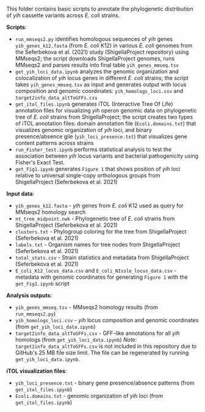 This folder contains basic scripts to annotate the phylogenetic distribution of *yih* cassette variants across *E. coli* strains.

**Scripts**:
* `run_mmseqs2.py` identifies homologous sequences of _yih_ genes `yih_genes_k12.fasta` (from _E. coli_ K12) in various _E. coli_ genomes from the Seferbekova et al. (2021) study (ShigellaProject repository) using MMseqs2; the script downloads ShigellaProject genomes, runs MMseqs2 and parses results into final table `yih_genes_mmseq.tsv`
* `get_yih_loci_data.ipynb` analyzes the genomic organization and colocalization of _yih_ locus genes in different _E. coli_ strains; the script takes  `yih_genes_mmseq.tsv` as input and generates output with locus composition and genomic coordinates: `yih_homologs_loci.csv` and `target2info_data_altToGFFs.csv`
* `get_itol_files.ipynb` generates iTOL (Interactive Tree Of Life) annotation files for visualizing _yih_ operon genomic data on phylogenetic tree of _E. coli_ strains from ShigellaProject; the script creates two types of iTOL annotation files: domain annotation file (`Ecoli.domains.txt`) that visualizes genomic organization of _yih_ loci, and binary presence/absence gile (`yih_loci_presence.txt`) that visualizes gene content patterns across strains
* `run_Fisher_test.ipynb` performs statistical analysis to test the association between _yih_ locus variants and bacterial pathogenicity using Fisher's Exact Test.
* `get_Fig1.ipynb` generates `Figure 1` that shows position of _yih_ loci relative to universal single-copy orthologous groups from ShigellaProject (Seferbekova et al. 2021)


**Input data**:
* `yih_genes_k12.fasta` - _yih_ genes from _E. coli_ K12 used as query for MMseqs2 homology search
* `nt_tree_midpoint.nwk` - Phylogenetic tree of _E. coli_ strains from ShigellaProject (Seferbekova et al. 2021)
* `clusters.txt` - Phylogroup coloring for the tree from ShigellaProject (Seferbekova et al. 2021)
* `labels.txt` - Organism names for tree nodes from ShigellaProject (Seferbekova et al. 2021)
* `total_stats.csv` - Strain statistics and metadata from ShigellaProject (Seferbekova et al. 2021)
* `E_coli_K12_locus_data.csv` and `E_coli_NIssle_locus_data.csv` - metadata with genomic coordinates for generating `Figure 1`  with the `get_Fig1.ipynb` script

**Analysis outputs**:
* `yih_genes_mmseq.tsv` - MMseqs2 homology results (from `run_mmseqs2.py`)
* `yih_homologs_loci.csv` - _yih_ locus composition and genomic coordinates (from `get_yih_loci_data.ipynb`)
* `target2info_data_altToGFFs.csv` - GFF-like annotations for all _yih_ homologs (from `get_yih_loci_data.ipynb`)
_Note_: `target2info_data_altToGFFs.csv` is not included in this repository due to GitHub's 25 MB file size limit. The file can be regenerated by running `get_yih_loci_data.ipynb`.

**iTOL visualization files**:
* `yih_loci_presence.txt` - binary gene presence/absence patterns (from` get_itol_files.ipynb`)
* `Ecoli.domains.txt` - genomic organization of _yih_ loci (from `get_itol_files.ipynb`)
